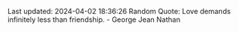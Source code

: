 Last updated: 2024-04-02 18:36:26
Random Quote: Love demands infinitely less than friendship. - George Jean Nathan